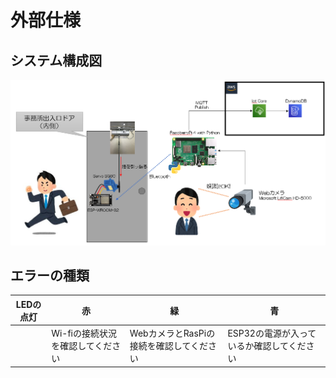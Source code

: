 # 外部仕様  

## システム構成図
![全景](./img/概要図.png)  

## エラーの種類  

|LEDの点灯|赤|緑|青|
|---|---|---|---|
||Wi-fiの接続状況を確認してください|WebカメラとRasPiの接続を確認してください|ESP32の電源が入っているか確認してください|
